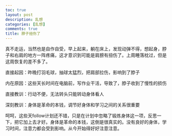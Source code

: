 ```yaml
---
toc: true
layout: post
description: 乱想
categories: [乱想]
comments: true
title: 脖子扭伤了
---
```


真不走运，当然也是自作自受，早上起来，躺在床上，发现动弹不得，想起身，脖子和右肩的地方一阵疼痛，这才意识到可能是肩膀有扭伤了。上周睡落枕过，但是这周恢复的差不多了。

 

直接起因：昨晚打羽毛球，抽球太猛烈，把肩部拉伤，影响到了脖子

内在原因：这些天长时间在电脑前，写作业干活，导致了，脖子收到了慢性的损伤

直接教训：行动不便，无法转头只能转动身体看人

深刻教训：身体是革命的本钱，调节好身体和学习之间的关系很重要

 

呵呵，这些天follow计划还不错，只是在计划中忽略了锻炼身体这一项，反思一下，把它加上去才好。身体是革命的本钱，这倒是很真实的。没有良好的身体，学习时间，注意力都会受到影响。从今开始得好好注意注意。